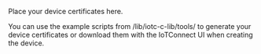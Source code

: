 Place your device certificates here.

You can use the example scripts from /lib/iotc-c-lib/tools/ to generate your device certificates
or download them with the IoTConnect UI when creating the device. 
